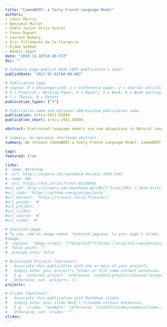 ```yaml
---
title: "CamemBERT: a Tasty French Language Model"
authors:
- Louis Martin
- Benjamin Muller
- Pedro Javier Ortiz Suárez
- Yoann Dupont
- Laurent Romary
- Éric Villemonte de la Clergerie
- Djamé Seddah
- Benoît Sagot
date: "2019-11-10T10:46:37Z"
doi: ""

# Schedule page publish date (NOT publication's date).
publishDate: "2017-01-01T00:00:00Z"

# Publication type.
# Legend: 0 = Uncategorized; 1 = Conference paper; 2 = Journal article;
# 3 = Preprint / Working Paper; 4 = Report; 5 = Book; 6 = Book section;
# 7 = Thesis; 8 = Patent
publication_types: ["3"]

# Publication name and optional abbreviated publication name.
publication: arXiv:1911.03894
publication_short: arXiv:1911.03894

abstract: Pretrained language models are now ubiquitous in Natural Language Processing. Despite their success, most available models have either been trained on English data or on the concatenation of data in multiple languages. This makes practical use of such models --in all languages except English-- very limited. Aiming to address this issue for French, we release CamemBERT, a French version of the Bi-directional Encoders for Transformers (BERT). We measure the performance of CamemBERT compared to multilingual models in multiple downstream tasks, namely part-of-speech tagging, dependency parsing, named-entity recognition, and natural language inference. CamemBERT improves the state of the art for most of the tasks considered. We release the pretrained model for CamemBERT hoping to foster research and downstream applications for French NLP.

# Summary. An optional shortened abstract.
summary: We release CamemBERT a Tasty French Language Model. CamemBERT is trained on 138GB of French text. It establishes a new state of the art in POS tagging, Dependency Parsing and NER, and achieves strong results in NLI. Bon appétit !

tags:
featured: true

links:
#- name: Workshop
#  url: http://corpora.ids-mannheim.de/cmlc-2019.html
#- name: HAL
#  url: https://hal.inria.fr/hal-02148693
#url_pdf: http://corpora.ids-mannheim.de/CMLC7-final/CMLC-7_2019-Oritz_et_al.pdf
#url_code: 'https://github.com/pjox/goclassy'
#url_dataset: 'https://traces1.inria.fr/oscar/'
#url_poster: '#'
#url_project: ''
#url_slides: ''
#url_source: '#'
#url_video: '#'

# Featured image
# To use, add an image named `featured.jpg/png` to your page's folder. 
#image:
#  caption: 'Image credit: [**Unsplash**](https://unsplash.com/photos/pLCdAaMFLTE)'
#  focal_point: ""
#  preview_only: false

# Associated Projects (optional).
#   Associate this publication with one or more of your projects.
#   Simply enter your project's folder or file name without extension.
#   E.g. `internal-project` references `content/project/internal-project/index.md`.
#   Otherwise, set `projects: []`.
projects:

# Slides (optional).
#   Associate this publication with Markdown slides.
#   Simply enter your slide deck's filename without extension.
#   E.g. `slides: "example"` references `content/slides/example/index.md`.
#   Otherwise, set `slides: ""`.
slides:
---
```

